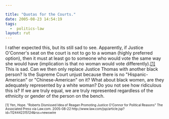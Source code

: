```yaml
---

title: "Quotas for the Courts."
date: 2005-08-23 14:54:19
tags:
  -  politics-law
layout: rut
---
```


<p>I rather expected this, but its still sad to see. Apparently, if Justice O'Conner's seat on the court is not to go to a woman (highly preferred option), then it must at least go to someone who would vote the same way she would have (implication is that no woman would vote differently).<a href="http://www.law.com/jsp/article.jsp?id=1124442315124&rss=newswire">[1]</a> This is sad.  Can we then only replace Justice Thomas with another black person?  Is the Supreme Court unjust because there is no "Hispanic-American" or "Chinese-American" on it?  What about black women, are they adequately represented by a white woman?  Do you not see how ridiculous this is&#x203d; If we are truly equal, we are truly represented regardless of the ethnicity or gender of the person on the bench.</p>  <font size="-2"> [1] Yen, Hope.  "Roberts Dismissed Idea of Reagan Promoting Justice O'Connor for Political Reasons" The Associated Press via Law.com.  2005-08-22 http://www.law.com/jsp/article.jsp?id=1124442315124&rss=newswire </font>

